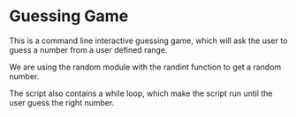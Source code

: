 # Guessing Game
This is a command line interactive guessing game, which will ask the user to guess a
number from a user defined range. 

We are using the random module with the randint function to get a random number. 

The script also contains a while loop, which make the script run until the user
guess the right number.
